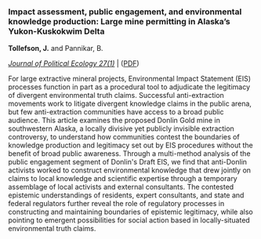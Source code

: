 ### Impact assessment, public engagement, and environmental knowledge production: Large mine permitting in Alaska’s Yukon-Kuskokwim Delta

**Tollefson, J.** and Pannikar, B.

[*_Journal of Political Ecology_ 27(1)*](https://journals.uair.arizona.edu/index.php/JPE/article/view/23828) | ([PDF](https://tollefsonj.github.io/publications/23828-47271-1-PB.pdf))

For large extractive mineral projects, Environmental Impact Statement (EIS) processes function in part as a procedural tool to adjudicate the legitimacy of divergent environmental truth claims. Successful anti-extraction movements work to litigate divergent knowledge claims in the public arena, but few anti-extraction communities have access to a broad public audience. This article examines the proposed Donlin Gold mine in southwestern Alaska, a locally divisive yet publicly invisible extraction controversy, to understand how communities contest the boundaries of knowledge production and legitimacy set out by EIS procedures without the benefit of broad public awareness. Through a multi-method analysis of the public engagement segment of Donlin's Draft EIS, we find that anti-Donlin activists worked to construct environmental knowledge that drew jointly on claims to local knowledge and scientific expertise through a temporary assemblage of local activists and external consultants. The contested epistemic understandings of residents, expert consultants, and state and federal regulators further reveal the role of regulatory processes in constructing and maintaining boundaries of epistemic legitimacy, while also pointing to emergent possibilities for social action based in locally-situated environmental truth claims.

